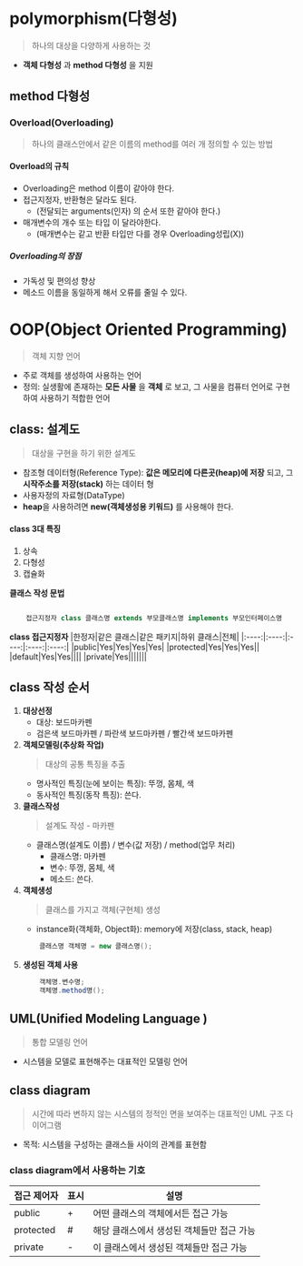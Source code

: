 # polymorphism(다형성)
> 하나의 대상을 다양하게 사용하는 것
- **객체 다형성** 과 **method 다형성** 을 지원

## method 다형성
### Overload(Overloading)
>하나의 클래스안에서 같은 이름의 method를 여러 개 정의할 수 있는 방법

#### Overload의 규칙
- Overloading은 method 이름이 같아야 한다.
- 접근지정자, 반환형은 달라도 된다. 
    - (전달되는 arguments(인자) 의 순서 또한 같아야 한다.)
- 매개변수의 개수 또는 타입 이 달라야한다. 
  - (매개변수는 같고 반환 타입만 다를 경우 Overloading성립(X))

##### Overloading의 장점
- 가독성 및 편의성 향상
- 메소드 이름을 동일하게 해서 오류를 줄일 수 있다. 

# OOP(Object Oriented Programming)
> 객체 지향 언어
- 주로 객체를 생성하여 사용하는 언어
- 정의: 실생활에 존재하는 **모든 사물** 을 **객체** 로 보고, 그 사물을 컴퓨터 언어로 구현하여 사용하기 적합한 언어

## class: 설계도
> 대상을 구현을 하기 위한 설계도
- 참조형 데이터형(Reference Type): **값은 메모리에 다른곳(heap)에 저장** 되고, 그 **시작주소를 저장(stack)** 하는 데이터 형
- 사용자정의 자료형(DataType)
- **heap**을 사용하려면 **new(객체생성용 키워드)** 를 사용해야 한다.

#### class 3대 특징
1. 상속
2. 다형성
3. 캡슐화

**클래스 작성 문법**
```java

    접근지정자 class 클래스명 extends 부모클래스명 implements 부모인터페이스명
```

**class 접근지정자**
|한정자|같은 클래스|같은 패키지|하위 클래스|전체|
|:----:|:----:|:----:|:----:|:----:|
|public|Yes|Yes|Yes|Yes|
|protected|Yes|Yes|Yes||
|default|Yes|Yes||||
|private|Yes|||||||

## class 작성 순서
1. **대상선정**
   - 대상: 보드마카펜
   - 검은색 보드마카펜 / 파란색 보드마카펜 / 빨간색 보드마카펜 
2. **객체모델링(추상화 작업)**
    > 대상의 공통 특징을 추출
    - 명사적인 특징(눈에 보이는 특징): 뚜껑, 몸체, 색
    - 동사적인 특징(동작 특징): 쓴다. 
3. **클래스작성**
    > 설계도 작성 - 마카펜
    - 클래스명(설계도 이름) / 변수(값 저장) / method(업무 처리)
      - 클래스명: 마카펜
      - 변수: 뚜껑, 몸체, 색
      - 메소드: 쓴다. 
4. **객체생성**
    > 클래스를 가지고 객체(구현체) 생성
    - instance화(객체화, Object화): memory에 저장(class, stack, heap)
    ```java
        클래스명 객체명 = new 클래스명();
    ```
5. **생성된 객체 사용**
    ```java
        객체명.변수명;
        객체명.method명();
    ```

## UML(Unified Modeling Language )
> 통합 모델링 언어
- 시스템을 모델로 표현해주는 대표적인 모델링 언어

## class diagram
> 시간에 따라 변하지 않는 시스템의 정적인 면을 보여주는 대표적인 UML 구조 다이어그램
- 목적: 시스템을 구성하는 클래스들 사이의 관계를 표현함

### class diagram에서 사용하는 기호
|접근 제어자|표시|설명|
|----|----|----|
|public|+|어떤 클래스의 객체에서든 접근 가능|
|protected|#|해당 클래스에서 생성된 객체들만 접근 가능|
|private|-|이 클래스에서 생성된 객체들만 접근 가능|

